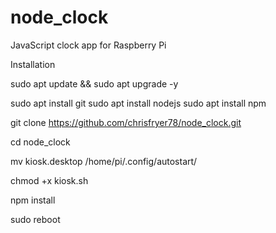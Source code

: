 # node_clock
JavaScript clock app for Raspberry Pi

Installation

sudo apt update && sudo apt upgrade -y

sudo apt install git
sudo apt install nodejs
sudo apt install npm

git clone https://github.com/chrisfryer78/node_clock.git

cd node_clock

mv kiosk.desktop /home/pi/.config/autostart/

chmod +x kiosk.sh

npm install

sudo reboot
